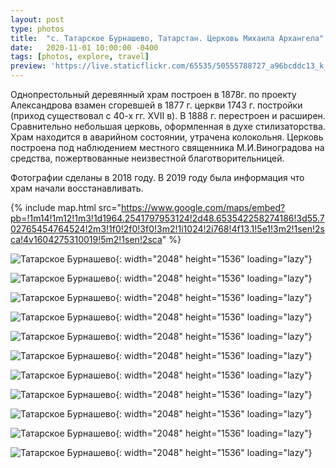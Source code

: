 ```yaml
---
layout: post
type: photos
title:  "с. Татарское Бурнашево, Татарстан. Церковь Михаила Архангела"
date:   2020-11-01 10:00:00 -0400
tags: [photos, explore, travel]
preview: 'https://live.staticflickr.com/65535/50555788727_a96bcddc13_k_d.jpg'
---
```


Однопрестольный деревянный храм построен в 1878г. по проекту Александрова взамен сгоревшей в 1877 г. церкви 1743 г. постройки (приход существовал с 40-х гг. ХVII в). В 1888 г. перестроен и расширен. Сравнительно небольшая церковь, оформленная в духе стилизаторства. Храм находится в аварийном состоянии, утрачена колокольня. Церковь построена под наблюдением местного священника М.И.Виноградова на средства, пожертвованные неизвестной благотворительницей.

Фотографии сделаны в 2018 году. В 2019 году была информация что храм начали восстанавливать.

{% include map.html src="https://www.google.com/maps/embed?pb=!1m14!1m12!1m3!1d1964.2541797953124!2d48.653542258274186!3d55.702765454764524!2m3!1f0!2f0!3f0!3m2!1i1024!2i768!4f13.1!5e1!3m2!1sen!2sca!4v1604275310019!5m2!1sen!2sca" %}

![Татарское Бурнашево](https://live.staticflickr.com/65535/50555791667_ab85bab24b_k.jpg){: width="2048" height="1536" loading="lazy"}

![Татарское Бурнашево](https://live.staticflickr.com/65535/50554926048_b91d935d24_k.jpg){: width="2048" height="1536" loading="lazy"}

![Татарское Бурнашево](https://live.staticflickr.com/65535/50555790877_c9a3e4cb25_k.jpg){: width="2048" height="1536" loading="lazy"}

![Татарское Бурнашево](https://live.staticflickr.com/65535/50555790402_cabc57d31f_k.jpg){: width="2048" height="1536" loading="lazy"}

![Татарское Бурнашево](https://live.staticflickr.com/65535/50554924743_8c12a3070b_k.jpg){: width="2048" height="1536" loading="lazy"}

![Татарское Бурнашево](https://live.staticflickr.com/65535/50555655411_0597910b5d_k.jpg){: width="2048" height="1536" loading="lazy"}

![Татарское Бурнашево](https://live.staticflickr.com/65535/50554924053_0b723119f1_k.jpg){: width="2048" height="1536" loading="lazy"}

![Татарское Бурнашево](https://live.staticflickr.com/65535/50555788727_a96bcddc13_k.jpg){: width="2048" height="1536" loading="lazy"}

![Татарское Бурнашево](https://live.staticflickr.com/65535/50554923358_56a421e1a5_k.jpg){: width="2048" height="1536" loading="lazy"}

![Татарское Бурнашево](https://live.staticflickr.com/65535/50554922983_bfb02c66f5_k.jpg){: width="2048" height="1536" loading="lazy"}

![Татарское Бурнашево](https://live.staticflickr.com/65535/50554922513_9e142fd20d_k.jpg){: width="2048" height="1536" loading="lazy"}
